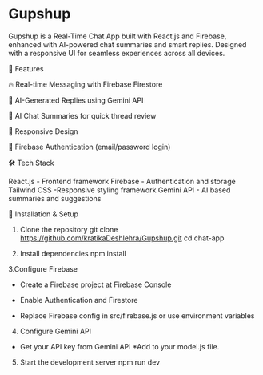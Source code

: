 # Gupshup

Gupshup is a Real-Time Chat App built with React.js and Firebase, enhanced with AI-powered chat summaries and smart replies. Designed with a responsive UI for seamless experiences across all devices.

🚀 Features

🔥 Real-time Messaging with Firebase Firestore

🤖 AI-Generated Replies using Gemini API 

🧠 AI Chat Summaries for quick thread review

📱 Responsive Design 

🔐 Firebase Authentication (email/password login)

🛠️ Tech Stack

React.js	- Frontend framework
Firebase	- Authentication and storage 
Tailwind CSS	-Responsive styling framework
Gemini API	- AI based summaries and suggestions

🔧 Installation & Setup
1. Clone the repository
   git clone https://github.com/kratikaDeshlehra/Gupshup.git
   cd chat-app

2. Install dependencies
   npm install

3.Configure Firebase

  * Create a Firebase project at Firebase Console

  * Enable Authentication and Firestore

  * Replace Firebase config in src/firebase.js or use environment variables

4. Configure Gemini API 

  * Get your API key from Gemini API 
  *Add to your model.js file.

5. Start the development server
  npm run dev
